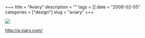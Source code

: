 +++
title = "Aviary"
description = ""
tags = []
date = "2008-02-05"
categories = ["design"]
slug = "aviary"
+++


 

  <div id="screens-thumbs" class="clearfix">
    <div class="txt-center" id="design-submission"><a href="http://a.viary.com/"><img id='bluga-thumbnail-991' class='bluga-thumbnail large' src='/media/bluga/
wt47f27efd9ddc8_0.jpg'/></a></div>  
  </div>   
<p><a href="http://a.viary.com/">http://a.viary.com/</a></p>




